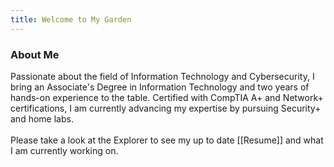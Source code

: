 ```yaml
---
title: Welcome to My Garden
---
```

### About Me
Passionate about the field of Information Technology and Cybersecurity, I bring an Associate's Degree in Information Technology and two years of hands-on experience to the table. Certified with CompTIA A+ and Network+ certifications, I am currently advancing my expertise by pursuing Security+ and home labs. 
\
\
Please take a look at the Explorer to see my up to date  [[Resume]] and what I am currently working on.